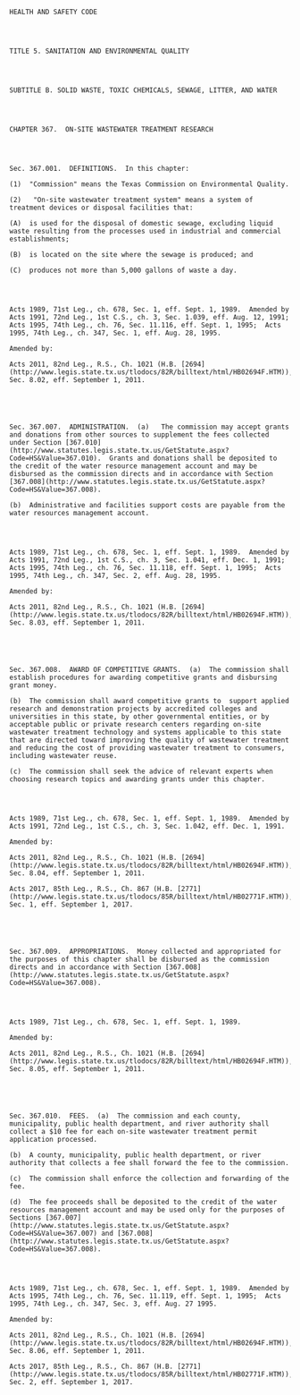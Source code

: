 ﻿
    
    
    	
    					
    
    
    HEALTH AND SAFETY CODE
    
      
    
    
    TITLE 5. SANITATION AND ENVIRONMENTAL QUALITY
    
      
    
    
    SUBTITLE B. SOLID WASTE, TOXIC CHEMICALS, SEWAGE, LITTER, AND WATER
    
      
    
    
    CHAPTER 367.  ON-SITE WASTEWATER TREATMENT RESEARCH
    
      
    
    
    Sec. 367.001.  DEFINITIONS.  In this chapter:
    
    (1)  "Commission" means the Texas Commission on Environmental Quality.
    
    (2)   "On-site wastewater treatment system" means a system of treatment devices or disposal facilities that:
    
    (A)  is used for the disposal of domestic sewage, excluding liquid waste resulting from the processes used in industrial and commercial establishments;
    
    (B)  is located on the site where the sewage is produced; and
    
    (C)  produces not more than 5,000 gallons of waste a day.
    
    
    
    
    Acts 1989, 71st Leg., ch. 678, Sec. 1, eff. Sept. 1, 1989.  Amended by Acts 1991, 72nd Leg., 1st C.S., ch. 3, Sec. 1.039, eff. Aug. 12, 1991;  Acts 1995, 74th Leg., ch. 76, Sec. 11.116, eff. Sept. 1, 1995;  Acts 1995, 74th Leg., ch. 347, Sec. 1, eff. Aug. 28, 1995.
    
    Amended by: 
    
    Acts 2011, 82nd Leg., R.S., Ch. 1021 (H.B. [2694](http://www.legis.state.tx.us/tlodocs/82R/billtext/html/HB02694F.HTM)), Sec. 8.02, eff. September 1, 2011.
    
    
    
    
    
    Sec. 367.007.  ADMINISTRATION.  (a)   The commission may accept grants and donations from other sources to supplement the fees collected under Section [367.010](http://www.statutes.legis.state.tx.us/GetStatute.aspx?Code=HS&Value=367.010).  Grants and donations shall be deposited to the credit of the water resource management account and may be disbursed as the commission directs and in accordance with Section [367.008](http://www.statutes.legis.state.tx.us/GetStatute.aspx?Code=HS&Value=367.008).
    
    (b)  Administrative and facilities support costs are payable from the water resources management account.
    
    
    
    
    Acts 1989, 71st Leg., ch. 678, Sec. 1, eff. Sept. 1, 1989.  Amended by Acts 1991, 72nd Leg., 1st C.S., ch. 3, Sec. 1.041, eff. Dec. 1, 1991;  Acts 1995, 74th Leg., ch. 76, Sec. 11.118, eff. Sept. 1, 1995;  Acts 1995, 74th Leg., ch. 347, Sec. 2, eff. Aug. 28, 1995.
    
    Amended by: 
    
    Acts 2011, 82nd Leg., R.S., Ch. 1021 (H.B. [2694](http://www.legis.state.tx.us/tlodocs/82R/billtext/html/HB02694F.HTM)), Sec. 8.03, eff. September 1, 2011.
    
    
    
    
    
    Sec. 367.008.  AWARD OF COMPETITIVE GRANTS.  (a)  The commission shall establish procedures for awarding competitive grants and disbursing grant money.
    
    (b)  The commission shall award competitive grants to  support applied research and demonstration projects by accredited colleges and universities in this state, by other governmental entities, or by acceptable public or private research centers regarding on-site wastewater treatment technology and systems applicable to this state that are directed toward improving the quality of wastewater treatment and reducing the cost of providing wastewater treatment to consumers, including wastewater reuse.
    
    (c)  The commission shall seek the advice of relevant experts when choosing research topics and awarding grants under this chapter.
    
    
    
    
    Acts 1989, 71st Leg., ch. 678, Sec. 1, eff. Sept. 1, 1989.  Amended by Acts 1991, 72nd Leg., 1st C.S., ch. 3, Sec. 1.042, eff. Dec. 1, 1991.
    
    Amended by: 
    
    Acts 2011, 82nd Leg., R.S., Ch. 1021 (H.B. [2694](http://www.legis.state.tx.us/tlodocs/82R/billtext/html/HB02694F.HTM)), Sec. 8.04, eff. September 1, 2011.
    
    Acts 2017, 85th Leg., R.S., Ch. 867 (H.B. [2771](http://www.legis.state.tx.us/tlodocs/85R/billtext/html/HB02771F.HTM)), Sec. 1, eff. September 1, 2017.
    
    
    
    
    
    Sec. 367.009.  APPROPRIATIONS.  Money collected and appropriated for the purposes of this chapter shall be disbursed as the commission directs and in accordance with Section [367.008](http://www.statutes.legis.state.tx.us/GetStatute.aspx?Code=HS&Value=367.008).
    
    
    
    
    Acts 1989, 71st Leg., ch. 678, Sec. 1, eff. Sept. 1, 1989.
    
    Amended by: 
    
    Acts 2011, 82nd Leg., R.S., Ch. 1021 (H.B. [2694](http://www.legis.state.tx.us/tlodocs/82R/billtext/html/HB02694F.HTM)), Sec. 8.05, eff. September 1, 2011.
    
    
    
    
    
    Sec. 367.010.  FEES.  (a)  The commission and each county, municipality, public health department, and river authority shall collect a $10 fee for each on-site wastewater treatment permit application processed.
    
    (b)  A county, municipality, public health department, or river authority that collects a fee shall forward the fee to the commission.
    
    (c)  The commission shall enforce the collection and forwarding of the fee.
    
    (d)  The fee proceeds shall be deposited to the credit of the water resources management account and may be used only for the purposes of Sections [367.007](http://www.statutes.legis.state.tx.us/GetStatute.aspx?Code=HS&Value=367.007) and [367.008](http://www.statutes.legis.state.tx.us/GetStatute.aspx?Code=HS&Value=367.008).
    
    
    
    
    Acts 1989, 71st Leg., ch. 678, Sec. 1, eff. Sept. 1, 1989.  Amended by Acts 1995, 74th Leg., ch. 76, Sec. 11.119, eff. Sept. 1, 1995;  Acts 1995, 74th Leg., ch. 347, Sec. 3, eff. Aug. 27 1995.
    
    Amended by: 
    
    Acts 2011, 82nd Leg., R.S., Ch. 1021 (H.B. [2694](http://www.legis.state.tx.us/tlodocs/82R/billtext/html/HB02694F.HTM)), Sec. 8.06, eff. September 1, 2011.
    
    Acts 2017, 85th Leg., R.S., Ch. 867 (H.B. [2771](http://www.legis.state.tx.us/tlodocs/85R/billtext/html/HB02771F.HTM)), Sec. 2, eff. September 1, 2017.
    
    
    
    
    				
